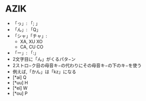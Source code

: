 # AZIK

- 「っ」: 「; 」
- 「ん」: 「Q」
- 「シャ」「チャ」:
    - XA, XU XO
    - CA, CU CO
- 「ー」: 「:」
- 2文字目に「ん」がくるパタ−ン
 - 2ストロ−ク目の母音キ−の代わりにその母音キ−の下のキ−を使う
 - 例えば,「かん」は「kz」になる
- [*ai] Q
- [*uu] H
- [*ei] W
- [*ou] P
